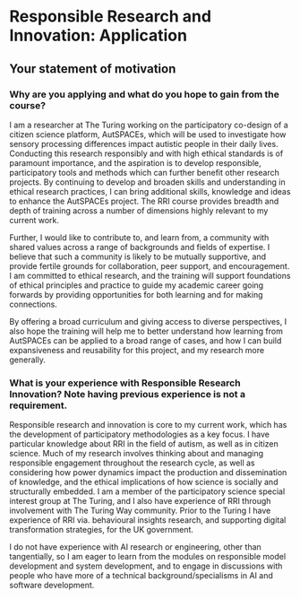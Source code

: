 # Responsible Research and Innovation: Application

## Your statement of motivation

### Why are you applying and what do you hope to gain from the course?

I am a researcher at The Turing working on the participatory co-design of a citizen science platform, AutSPACEs, which will be used to investigate how sensory processing differences impact autistic people in their daily lives. 
Conducting this research responsibly and with high ethical standards is of paramount importance, and the aspiration is to develop responsible, participatory tools and methods which can further benefit other research projects. 
By continuing to develop and broaden skills and understanding in ethical research practices, I can bring additional skills, knowledge and ideas to enhance the AutSPACEs project. 
The RRI course provides breadth and depth of training across a number of dimensions highly relevant to my current work. 

Further, I would like to contribute to, and learn from, a community with shared values across a range of backgrounds and fields of expertise. 
I believe that such a community is likely to be mutually supportive, and provide fertile grounds for collaboration, peer support, and encouragement. 
I am committed to ethical research, and the training will support foundations of ethical principles and practice to guide my academic career going forwards by providing opportunities for both learning and for making connections. 

By offering a broad curriculum and giving access to diverse perspectives, I also hope the training will help me to better understand how learning from AutSPACEs can be applied to a broad range of cases, and how I can build expansiveness and reusability for this project, and my research more generally. 


### What is your experience with Responsible Research Innovation? Note having previous experience is not a requirement.

Responsible research and innovation is core to my current work, which has the development of participatory methodologies as a key focus. 
I have particular knowledge about RRI in the field of autism, as well as in citizen science. 
Much of my research involves thinking about and managing responsible engagement throughout the research cycle, as well as considering how power dynamics impact the production and dissemination of knowledge, and the ethical implications of how science is socially and structurally embedded. 
I am a member of the participatory science special interest group at The Turing, and I also have experience of RRI through involvement with The Turing Way community. 
Prior to the Turing I have experience of RRI via. behavioural insights research, and supporting digital transformation strategies, for the UK government. 

I do not have experience with AI research or engineering, other than tangentially, so I am eager to learn from the modules on responsible model development and system development, and to engage in discussions with people who have more of a technical background/specialisms in AI and software development. 
